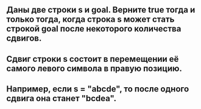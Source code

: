 ## Даны две строки **s** и **goal**. Верните **true** тогда и только тогда, когда строка **s** может стать строкой **goal** после некоторого количества сдвигов.
## Сдвиг строки **s** состоит в перемещении её самого левого символа в правую позицию.
## Например, если **s = "abcde"**, то после одного сдвига она станет **"bcdea"**.
